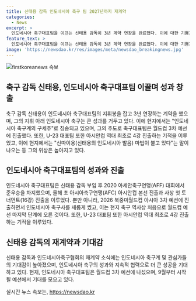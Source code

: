 ```yaml
---
title: 신태용 감독 인도네시아 축구 팀 2027년까지 재계약
categories:
  - News
excerpt: >
  인도네시아 축구대표팀을 이끄는 신태용 감독이 3년 계약 연장을 완료했다. 이에 대한 기쁨과 지지 표현이 이어졌으며, 그의 성과에 대한 극찬도 이어졌다. 신태용 감독은 인도네시아 축구계에 기적을 선보이며 구세주로 떠올랐고, 팀의 성과를 크게 끌어올렸다. 2027년까지의 계약으로 이어진 이번 재계약은 인도네시아 축구계와 국가대표팀에 또 다른 승리를 가져올 것으로 기대되고 있다.
feature_text: >
  인도네시아 축구대표팀을 이끄는 신태용 감독이 3년 계약 연장을 완료했다. 이에 대한 기쁨과 지지 표현이 이어졌으며, 그의 성과에 대한 극찬도 이어졌다. 신태용 감독은 인도네시아 축구계에 기적을 선보이며 구세주로 떠올랐고, 팀의 성과를 크게 끌어올렸다. 2027년까지의 계약으로 이어진 이번 재계약은 인도네시아 축구계와 국가대표팀에 또 다른 승리를 가져올 것으로 기대되고 있다.
image: 'https://newsdao.kr/res/images/meta/newsdao_breakingnews.jpg'
---
```


<p><img src="https://newsdao.kr/res/images/meta/newsdao_breakingnews.jpg" alt="firstkoreanews 속보" /></p>

<h2 data-ke-size="size26">축구 감독 신태용, 인도네시아 축구대표팀 이끌며 성과 창출</h2>

<p>축구 감독 신태용이 인도네시아 축구대표팀의 지휘봉을 잡고 3년 연장하는 계약을 했으며, 그의 지휘 아래 인도네시아 축구는 큰 성과를 거두고 있다. 이에 현지에서는 "인도네시아 축구계의 구세주"로 칭송되고 있으며, 그의 주도로 축구대표팀은 월드컵 3차 예선에 진출했다. 또한, U-23 대표팀 또한 아시안컵 역대 최초로 4강 진출하는 기적을 이루었고, 이에 현지에서는 "신따이용(신태용의 인도네시아 발음) 마법이 불고 있다"는 말이 나오는 등 그의 위상은 높아지고 있다.</p>

<h2 data-ke-size="size26">인도네시아 축구대표팀의 성과와 진출</h2>

<p>인도네시아 축구대표팀은 신태용 감독 부임 후 2020 아세안축구연맹(AFF) 대회에서 준우승을 차지했으며, 올해 초 아시아축구연맹(AFC) 아시안컵 본선 진출과 사상 첫 토너먼트(16강) 진출을 이루었다. 뿐만 아니라, 2026 북중미월드컵 아시아 3차 예선에 진출하면서 인도네시아 축구사를 새롭게 썼고, 이는 현지 축구 역사상 처음으로 월드컵 예선 마지막 단계에 오른 것이다. 또한, U-23 대표팀 또한 아시안컵 역대 최초로 4강 진출하는 기적을 이루었다.</p>

<h2 data-ke-size="size26">신태용 감독의 재계약과 기대감</h2>

<p>신태용 감독과 인도네시아축구협회의 재계약 소식에는 인도네시아 축구계 및 관심가들의 기대감이 높아졌으며, 인도네시아 축구의 성과와 지속적 협력으로 더 큰 성공을 기대하고 있다. 현재, 인도네시아 축구대표팀은 월드컵 3차 예선에 나섰으며, 9월부터 시작될 예선에서 기대를 모으고 있다.</p>
실시간 뉴스 속보는, <a href="https://newsdao.kr" rel="dofollow">https://newsdao.kr</a>


